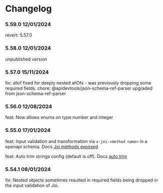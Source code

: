 # Changelog

### 5.59.0 12/01/2024
revert: 5.57.0 

### 5.58.0 12/01/2024
unpublished version

### 5.57.0 15/11/2024
fix: allof fixed for deeply nested allOfs - was previously dropping some required fields.
chore: @apidevtools/json-schema-ref-parser upgraded from json-schema-ref-parser

### 5.56.0 12/08/2024
feat: Now allows enums on type number and integer

### 5.55.0 17/01/2024
feat: Input validation and transformation via `x-joi-<method name>` in a openapi schema. Docs [Joi methods exposed](https://acr-lfr.github.io/generate-it/#/_pages/template-functions?id=joi-validation-amp-transformation)

feat: Auto trim strings config (default is off). Docs [auto trim](https://acr-lfr.github.io/generate-it/#/_pages/configuration?id=nodegenrc-joi-configuration)

### 5.54.1 08/01/2024
fix: Nested objects sometimes resulted in required fields being dropped in the input validation of Joi.

